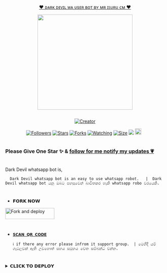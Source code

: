 <p align="center"> 
<u>♥️ ᴅᴀʀᴋ ᴅᴇᴠɪʟ ᴡᴀ ᴜsᴇʀ ʙᴏᴛ ʙʏ ᴍʀ ɪꜱᴜʀᴜ ᴄᴍ ♥️</u>
</p>
<p align="center">
<img src="https://i.ibb.co/qssxpf9/1703142404763.jpg" width="300" height="300"/>
</p>
<p align="center">
  <a href="#"><img src="http://readme-typing-svg.herokuapp.com?color=d1fa02&center=true&vCenter=true&multiline=false&lines=DARK+DEVIL+WHATSAPP+BOT" alt="">
</p>
<p align="center">
<a href="#"><img title="Creator" src="https://img.shields.io/badge/Creator-Mrisurucm-red.svg?style=for-the-badge&logo=github"></a>
</p>
<p align="center">
<a href="https://github.com/isuru-new?tab=followers"><img title="Followers" src="https://img.shields.io/github/followers/AlipBot?color=green&style=flat-square"></a>
<a href="https://github.com/isuru-new/dark-devil-md/stargazers/"><img title="Stars" src="https://img.shields.io/github/stars/isuru-new/dark-devil-md?color=white&style=flat-square"></a>
<a href="https://github.com/isuru-new/dark-devil-md/network/members"><img title="Forks" src="https://img.shields.io/github/forks/isuru-new/dark-devil-md?color=yellow&style=flat-square"></a>
<a href="https://github.com/isuru-new/dark-devil-md/watchers"><img title="Watching" src="https://img.shields.io/github/watchers/isuru-new/dark-devil-md?label=Watchers&color=red&style=flat-square"></a>
<a href="https://github.com/isuru-new/dark-devil-md/"><img title="Size" src="https://img.shields.io/github/repo-size/AlipBot/Api-Alpis?style=flat-square&color=darkred"></a>
<a href="https://hits.seeyoufarm.com"><img src="https://hits.seeyoufarm.com/api/count/incr/badge.svg?url=https://github.com/isuru-new/dark-devil-md/%2Fhit-counter&count_bg=%2379C83D&title_bg=%23555555&icon=probot.svg&icon_color=%2304FF00&title=hits&edge_flat=false"/></a>
<a href="https://github.com/isuru-new/dark-devil-md/graphs/commit-activity"><img height="20" src="https://img.shields.io/badge/Maintained-No-red.svg"></a>&nbsp;&nbsp;
</p>

# 

### Please Give One Star ✨ & [follow for me notify my updates 💗](https://github.com/isuru-new)
# 
Dark Devil whatsapp bot is,

      Dark Devil whatsapp bot is an easy to use whatsapp robot.   |  Dark Devil whatsapp bot යනු ඔබට පහසුවෙන් බාවිතකර හැකි whatsapp robo වරයෙකි.

# 
* 𝗙𝗢𝗥𝗞 𝗡𝗢𝗪

<p align="left">
<a href="https://github.com/isuru-new/dark-devil-md/fork"><img align="center" src="https://telegra.ph/file/3514997e86c4bb12d8f67.png" alt="Fork and deploy" height="35" width="155" /></a>

# 

* [`𝗦𝗖𝗔𝗡 𝗤𝗥 𝗖𝗢𝗗𝗘`](https://replit.com/@MRNima/QUEEN-ELISA-MULTIAUTH-QR-SCANER)

      ℹ️ if there any error please infrom it support group.  | මෙහිදී යම් ගැටලුවක් ඇති උවහොත් සහය සමූහය වෙත සම්බන්ධ වන්න.
# 

<details>
<summary>𝗖𝗟𝗜𝗖𝗞 𝗧𝗢 𝗗𝗘𝗣𝗟𝗢𝗬</summary>

[`Deploy on heroku`](https://heroku.com/deploy?template=https://github.com/DarkMakerofc/Queen-Elisa-MD-V2)

[`Deploy on Replit`](https://replit.com)
 
   
   
   
# 
#
+ DEPLOY STEPS
# 
1. Fork This Repository 
2. Update [settings.js]()
3. Uplode creds.json file to sessions folder
4. Make acount on your host
5. Connect Your Repository to your web host site
# 
# 
### 
<details>
<summary>✅ New Updates</summary>

• Fix Youtube video and song not download error. 


<p>
</details>
<details>
<summary>ℹ️ How To Update </summary>
<p>
</details>
<details>
<summary>🌐 Support For Deploy </summary>
<p>
</details>
THANAKS FOR USNING DARK DEVIL-MD 💃💖

*[🦄 Join Public Group 🦄](https://chat.whatsapp.com/Ko2HfqBt5mjEsmV9fY7Bsq)*

     
       ⚠️ We are not responsible for any inconvenience caused by your mistakes!   | ඔබගේ අත්වැරදීම් නිසා සිදුවන අපහසුතාවයන් සඳහා අප වගකිවයනු නොලැබේ !

  
  #### ```TOTAL PROFILE VIEWS 🧚```
![Visitor Count](https://profile-counter.glitch.me/isuru-new/count.svg)

<h1>💗</h1> 
<b>Thanks For</b> -

 [tharusha]() thanks for helps 💖

 ## [ WHATSAPP GROUPS ](https://github.com/isuru-new/groups#README.md)
